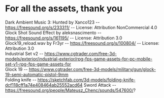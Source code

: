 # For all the assets, thank you

Dark Ambient Music 3: Hunted by Xanco123 -- https://freesound.org/s/233311/ -- License: Attribution NonCommercial 4.0  
Glock Shot Sound Effect by aleksnascimento -- https://freesound.org/s/161195/ -- License: Attribution 3.0  
Glock19_reload.wav by Fr3yr -- https://freesound.org/s/100804/ -- License: Attribution 3.0  
Industrial Set v2 -- https://www.cgtrader.com/free-3d-models/exterior/industrial-exterior/rpg-fps-game-assets-for-pc-mobile-set-v1-rpg-fps-game-assets-for  
Glock 19 -- https://www.cgtrader.com/free-3d-models/military/gun/glock-19-semi-automatic-pistol-9mm  
Folding knife -- https://sketchfab.com/3d-models/folding-knife-dcf118cff1a74e408464ab25552acd64
Sword Attack -- https://freesound.org/people/Mateusz_Chenc/sounds/547600/?
